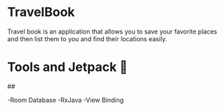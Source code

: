 # TravelBook

Travel book is an application that allows you to save your favorite places and then list them to you and find their locations easily.

<h1>Tools and Jetpack 🚀</h1>
##

-Room Database
-RxJava
-View Binding
 

